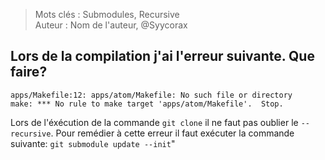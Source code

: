 > Mots clés : Submodules, Recursive  
Auteur : Nom de l'auteur, @Syycorax

## Lors de la compilation j'ai l'erreur suivante. Que faire?

```
apps/Makefile:12: apps/atom/Makefile: No such file or directory
make: *** No rule to make target 'apps/atom/Makefile'.  Stop.
```
Lors de l'éxécution de la commande `git clone` il ne faut pas oublier le `--recursive`. Pour remédier à cette erreur il faut exécuter la commande suivante: `git submodule update --init`"